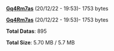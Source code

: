 [**Gq4Rm7as**](/data/Gq4Rm7as.txt) (20/12/22 - 19:53)- 1753 bytes

[**Gq4Rm7as**](/data/Gq4Rm7as.txt) (20/12/22 - 19:53)- 1753 bytes

**Total Datas**: 895

**Total Size**: 5.70 MB / 5.7 MB